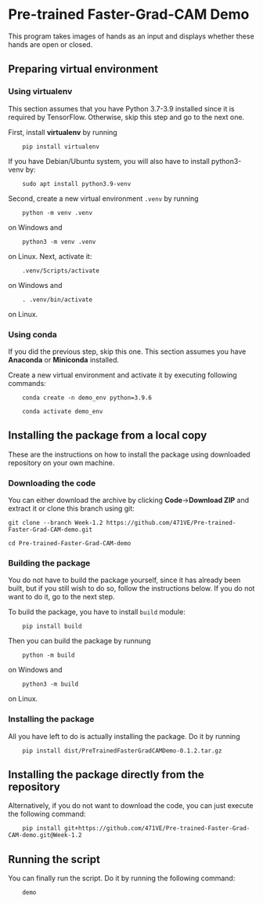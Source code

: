 # Pre-trained Faster-Grad-CAM Demo

This program takes images of hands as an input and displays whether these hands are open or closed.

## Preparing virtual environment

### Using virtualenv

This section assumes that you have Python 3.7-3.9 installed since it is required by TensorFlow. Otherwise, skip this step and go to the next one.

First, install <b>virtualenv</b> by running

```
    pip install virtualenv
```

If you have Debian/Ubuntu system, you will also have to install python3-venv by:

```
    sudo apt install python3.9-venv
```

Second, create a new virtual environment `.venv` by running

```
    python -m venv .venv
```

on Windows and

```
    python3 -m venv .venv
```

on Linux. Next, activate it:

```
    .venv/Scripts/activate
```

on Windows and

```
    . .venv/bin/activate
```

on Linux.

### Using conda

If you did the previous step, skip this one. This section assumes you have <b>Anaconda</b> or <b>Miniconda</b> installed.

Create a new virtual environment and activate it by executing following commands:

```
    conda create -n demo_env python=3.9.6

    conda activate demo_env
```

## Installing the package from a local copy

These are the instructions on how to install the package using downloaded repository on your own machine.

### Downloading the code

You can either download the archive by clicking <b>Code</b>-><b>Download ZIP</b> and extract it or clone this branch using git:

```
git clone --branch Week-1.2 https://github.com/471VE/Pre-trained-Faster-Grad-CAM-demo.git

cd Pre-trained-Faster-Grad-CAM-demo
```

### Building the package

You do not have to build the package yourself, since it has already been built, but if you still wish to do so, follow the instructions below. If you do not want to do it, go to the next step.

To build the package, you have to install `build` module:

```
    pip install build
```

Then you can build the package by runnung

```
    python -m build
```

on Windows and

```
    python3 -m build
```

on Linux.

### Installing the package

All you have left to do is actually installing the package. Do it by running

```
    pip install dist/PreTrainedFasterGradCAMDemo-0.1.2.tar.gz
```

## Installing the package directly from the repository

Alternatively, if you do not want to download the code, you can just execute the following command:

```
    pip install git+https://github.com/471VE/Pre-trained-Faster-Grad-CAM-demo.git@Week-1.2
```

## Running the script

You can finally run the script. Do it by running the following command:

```
    demo
```